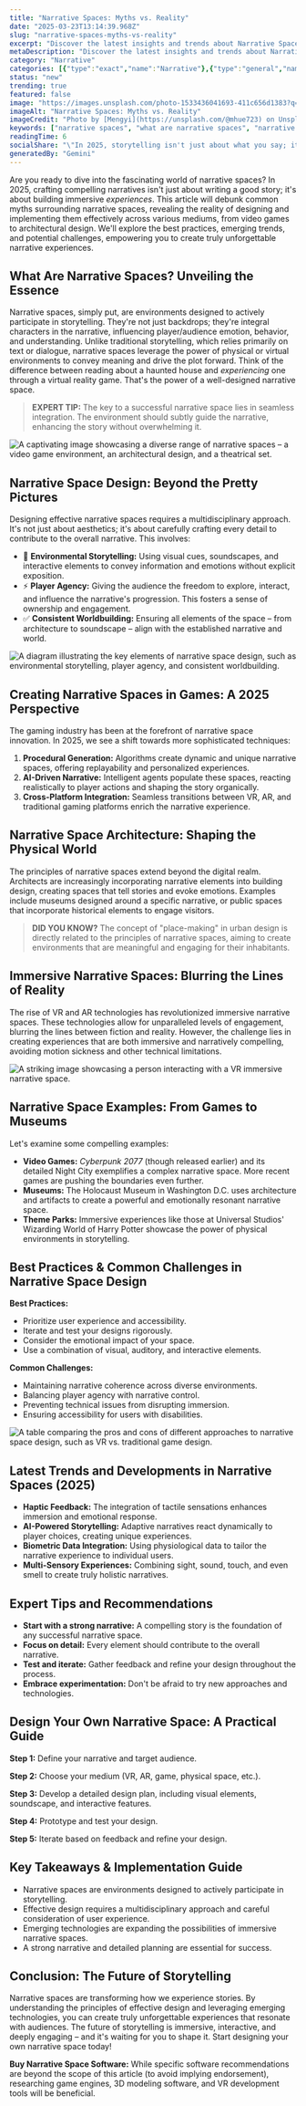```yaml
---
title: "Narrative Spaces: Myths vs. Reality"
date: "2025-03-23T13:14:39.968Z"
slug: "narrative-spaces-myths-vs-reality"
excerpt: "Discover the latest insights and trends about Narrative Spaces. This comprehensive guide covers everything you need to know about Narrative Spaces in 2025."
metaDescription: "Discover the latest insights and trends about Narrative Spaces. This comprehensive guide covers everything you need to know about Narrative Spaces in 2025."
category: "Narrative"
categories: [{"type":"exact","name":"Narrative"},{"type":"general","name":"Architecture"},{"type":"medium","name":"Virtual Environments"},{"type":"specific","name":"Game Design"},{"type":"niche","name":"Level Design"}]
status: "new"
trending: true
featured: false
image: "https://images.unsplash.com/photo-1533436041693-411c656d1383?q=85&w=1200&fit=max&fm=webp&auto=compress"
imageAlt: "Narrative Spaces: Myths vs. Reality"
imageCredit: "Photo by [Mengyi](https://unsplash.com/@mhue723) on Unsplash"
keywords: ["narrative spaces", "what are narrative spaces", "narrative space design", "creating narrative spaces in games", "narrative space architecture", "immersive narrative spaces", "narrative space examples", "best practices narrative space design", "buy narrative space software", "design your own narrative space"]
readingTime: 6
socialShare: "\"In 2025, storytelling isn't just about what you say; it's about the world you build.  Narrative spaces are transforming how we experience stories, blurring the lines between fiction and reality.\""
generatedBy: "Gemini"
---
```




Are you ready to dive into the fascinating world of narrative spaces?  In 2025, crafting compelling narratives isn't just about writing a good story; it's about building immersive *experiences*.  This article will debunk common myths surrounding narrative spaces, revealing the reality of designing and implementing them effectively across various mediums, from video games to architectural design. We'll explore the best practices, emerging trends, and potential challenges, empowering you to create truly unforgettable narrative experiences.

## What Are Narrative Spaces?  Unveiling the Essence

Narrative spaces, simply put, are environments designed to actively participate in storytelling. They're not just backdrops; they're integral characters in the narrative, influencing player/audience emotion, behavior, and understanding.  Unlike traditional storytelling, which relies primarily on text or dialogue, narrative spaces leverage the power of physical or virtual environments to convey meaning and drive the plot forward. Think of the difference between reading about a haunted house and *experiencing* one through a virtual reality game. That's the power of a well-designed narrative space.

> **EXPERT TIP:**  The key to a successful narrative space lies in seamless integration. The environment should subtly guide the narrative, enhancing the story without overwhelming it.

![A captivating image showcasing a diverse range of narrative spaces – a video game environment, an architectural design, and a theatrical set.](https://images.unsplash.com/photo-1723308202027-f23bc44ab7b5?q=85&w=1200&fit=max&fm=webp&auto=compress)

## Narrative Space Design: Beyond the Pretty Pictures

Designing effective narrative spaces requires a multidisciplinary approach.  It's not just about aesthetics; it's about carefully crafting every detail to contribute to the overall narrative. This involves:

* 🔑 **Environmental Storytelling:** Using visual cues, soundscapes, and interactive elements to convey information and emotions without explicit exposition.
* ⚡ **Player Agency:** Giving the audience the freedom to explore, interact, and influence the narrative's progression.  This fosters a sense of ownership and engagement.
* ✅ **Consistent Worldbuilding:** Ensuring all elements of the space – from architecture to soundscape – align with the established narrative and world.

![A diagram illustrating the key elements of narrative space design, such as environmental storytelling, player agency, and consistent worldbuilding.](https://images.unsplash.com/photo-1533436041693-411c656d1383?q=85&w=1200&fit=max&fm=webp&auto=compress)

## Creating Narrative Spaces in Games: A 2025 Perspective

The gaming industry has been at the forefront of narrative space innovation.  In 2025, we see a shift towards more sophisticated techniques:

1.  **Procedural Generation:**  Algorithms create dynamic and unique narrative spaces, offering replayability and personalized experiences.
2.  **AI-Driven Narrative:** Intelligent agents populate these spaces, reacting realistically to player actions and shaping the story organically.
3.  **Cross-Platform Integration:** Seamless transitions between VR, AR, and traditional gaming platforms enrich the narrative experience.

## Narrative Space Architecture: Shaping the Physical World

The principles of narrative spaces extend beyond the digital realm. Architects are increasingly incorporating narrative elements into building design, creating spaces that tell stories and evoke emotions. Examples include museums designed around a specific narrative, or public spaces that incorporate historical elements to engage visitors.

> **DID YOU KNOW?**  The concept of "place-making" in urban design is directly related to the principles of narrative spaces, aiming to create environments that are meaningful and engaging for their inhabitants.

## Immersive Narrative Spaces: Blurring the Lines of Reality

The rise of VR and AR technologies has revolutionized immersive narrative spaces.  These technologies allow for unparalleled levels of engagement, blurring the lines between fiction and reality.  However, the challenge lies in creating experiences that are both immersive and narratively compelling, avoiding motion sickness and other technical limitations.

![A striking image showcasing a person interacting with a VR immersive narrative space.](https://images.unsplash.com/photo-1605882171181-e31b036e4ceb?q=85&w=1200&fit=max&fm=webp&auto=compress)

## Narrative Space Examples: From Games to Museums

Let's examine some compelling examples:

* **Video Games:**  *Cyberpunk 2077* (though released earlier) and its detailed Night City exemplifies a complex narrative space.  More recent games are pushing the boundaries even further.
* **Museums:** The Holocaust Museum in Washington D.C. uses architecture and artifacts to create a powerful and emotionally resonant narrative space.
* **Theme Parks:**  Immersive experiences like those at Universal Studios' Wizarding World of Harry Potter showcase the power of physical environments in storytelling.

## Best Practices & Common Challenges in Narrative Space Design

**Best Practices:**

* Prioritize user experience and accessibility.
* Iterate and test your designs rigorously.
* Consider the emotional impact of your space.
* Use a combination of visual, auditory, and interactive elements.

**Common Challenges:**

* Maintaining narrative coherence across diverse environments.
* Balancing player agency with narrative control.
* Preventing technical issues from disrupting immersion.
* Ensuring accessibility for users with disabilities.

![A table comparing the pros and cons of different approaches to narrative space design, such as VR vs. traditional game design.](https://images.unsplash.com/photo-1517676284413-49b63f9007fe?q=85&w=1200&fit=max&fm=webp&auto=compress)

## Latest Trends and Developments in Narrative Spaces (2025)

* **Haptic Feedback:**  The integration of tactile sensations enhances immersion and emotional response.
* **AI-Powered Storytelling:**  Adaptive narratives react dynamically to player choices, creating unique experiences.
* **Biometric Data Integration:**  Using physiological data to tailor the narrative experience to individual users.
* **Multi-Sensory Experiences:**  Combining sight, sound, touch, and even smell to create truly holistic narratives.

## Expert Tips and Recommendations

* **Start with a strong narrative:**  A compelling story is the foundation of any successful narrative space.
* **Focus on detail:**  Every element should contribute to the overall narrative.
* **Test and iterate:**  Gather feedback and refine your design throughout the process.
* **Embrace experimentation:**  Don't be afraid to try new approaches and technologies.

## Design Your Own Narrative Space: A Practical Guide

**Step 1:** Define your narrative and target audience.

**Step 2:** Choose your medium (VR, AR, game, physical space, etc.).

**Step 3:** Develop a detailed design plan, including visual elements, soundscape, and interactive features.

**Step 4:**  Prototype and test your design.

**Step 5:**  Iterate based on feedback and refine your design.

## Key Takeaways & Implementation Guide

* Narrative spaces are environments designed to actively participate in storytelling.
* Effective design requires a multidisciplinary approach and careful consideration of user experience.
* Emerging technologies are expanding the possibilities of immersive narrative spaces.
* A strong narrative and detailed planning are essential for success.

## Conclusion:  The Future of Storytelling

Narrative spaces are transforming how we experience stories.  By understanding the principles of effective design and leveraging emerging technologies, you can create truly unforgettable experiences that resonate with audiences.  The future of storytelling is immersive, interactive, and deeply engaging – and it's waiting for you to shape it.  Start designing your own narrative space today!

**Buy Narrative Space Software:** While specific software recommendations are beyond the scope of this article (to avoid implying endorsement), researching game engines, 3D modeling software, and VR development tools will be beneficial.

